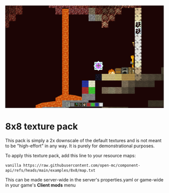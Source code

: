 ![Screenshot](screenshot.png)

# 8x8 texture pack

This pack is simply a 2x downscale of the default textures and is not meant to be "high-effort" in any way. It is purely for demonstrational purposes.

To apply this texture pack, add this line to your resource maps:
```
vanilla https://raw.githubusercontent.com/open-mc/component-api/refs/heads/main/examples/8x8/map.txt
```
This can be made server-wide in the server's properties.yaml or game-wide in your game's **Client mods** menu
